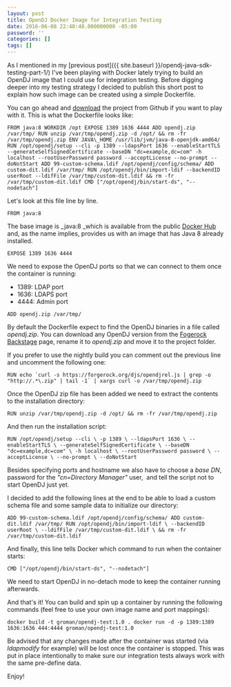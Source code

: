 ```yaml
---
layout: post
title: OpenDJ Docker Image for Integration Testing
date: 2016-06-08 22:40:48.000000000 -05:00
password: ''
categories: []
tags: []
---
```

As I mentioned in my [previous post]({{ site.baseurl }}/opendj-java-sdk-testing-part-1/)&nbsp;I've been playing with Docker lately trying to build an OpenDJ image that I could use for integration testing. Before digging deeper into my testing strategy I decided to publish this short post to explain how such image can be created using a simple Dockerfile.  
<!--more-->

You can go ahead and [download](https://github.com/gromande/opendj-docker-image) the project from Github if you want to play with it. This is what the Dockerfile looks like:

```
FROM java:8 WORKDIR /opt EXPOSE 1389 1636 4444 ADD opendj.zip /var/tmp/ RUN unzip /var/tmp/opendj.zip -d /opt/ && rm -fr /var/tmp/opendj.zip ENV JAVA\_HOME /usr/lib/jvm/java-8-openjdk-amd64/ RUN /opt/opendj/setup --cli -p 1389 --ldapsPort 1636 --enableStartTLS --generateSelfSignedCertificate --baseDN "dc=example,dc=com" -h localhost --rootUserPassword password --acceptLicense --no-prompt --doNotStart ADD 99-custom-schema.ldif /opt/opendj/config/schema/ ADD custom-dit.ldif /var/tmp/ RUN /opt/opendj/bin/import-ldif --backendID userRoot --ldifFile /var/tmp/custom-dit.ldif && rm -fr /var/tmp/custom-dit.ldif CMD ["/opt/opendj/bin/start-ds", "--nodetach"]
```

Let's look at this file line by line.

```
FROM java:8
```

The base image is _java:8&nbsp;_which is available from the public [Docker Hub](https://hub.docker.com/_/java/) and, as the name implies, provides us with an image that has Java 8 already installed.

```
EXPOSE 1389 1636 4444
```

We need to expose the OpenDJ ports so that we can connect&nbsp;to them once the container is running:

- 1389: LDAP port
- 1636: LDAPS port
- 4444: Admin port

```
ADD opendj.zip /var/tmp/
```

By default the Dockerfile expect to find the OpenDJ binaries in a file called _opendj.zip_. You can download any OpenDJ version from the [Fogerock Backstage](https://backstage.forgerock.com/#!/downloads/OpenDJ/OpenDJ%20Enterprise#browse)&nbsp;page, rename it to _opendj.zip_&nbsp;and move it to the project folder.

If you prefer to use the nightly build you can comment out the previous line and uncomment the following one:

```
RUN echo `curl -s https://forgerock.org/djs/opendjrel.js | grep -o "http://.*\.zip" | tail -1` | xargs curl -o /var/tmp/opendj.zip
```

Once the OpenDJ zip file has been added we need to extract the contents to the installation directory:

```
RUN unzip /var/tmp/opendj.zip -d /opt/ && rm -fr /var/tmp/opendj.zip
```

And then run the installation script:

```
RUN /opt/opendj/setup --cli \ -p 1389 \ --ldapsPort 1636 \ --enableStartTLS \ --generateSelfSignedCertificate \ --baseDN "dc=example,dc=com" \ -h localhost \ --rootUserPassword password \ --acceptLicense \ --no-prompt \ --doNotStart
```

Besides specifying ports and hostname we also have to choose a _base DN_, password for the _"cn=Directory Manager"_ user, &nbsp;and tell the script not to start OpenDJ just yet.

I decided to add the following lines at the end to be able to load a custom schema file and some sample data to initialize our directory:

```
ADD 99-custom-schema.ldif /opt/opendj/config/schema/ ADD custom-dit.ldif /var/tmp/ RUN /opt/opendj/bin/import-ldif \ --backendID userRoot \ --ldifFile /var/tmp/custom-dit.ldif \ && rm -fr /var/tmp/custom-dit.ldif
```

And finally, this line&nbsp;tells Docker which command to run when the container starts:

```
CMD ["/opt/opendj/bin/start-ds", "--nodetach"]
```

We need to start OpenDJ in no-detach mode to keep the container running afterwards.

And that's it! You can build and spin up a container by running the following commands (feel free to use your own image name and port mappings):

```
docker build -t groman/opendj-test:1.0 . docker run -d -p 1389:1389 1636:1636 444:4444 groman/opendj-test:1.0
```

Be advised that any changes&nbsp;made after the container was started (via _ldapmodify_ for example) will be lost once the container is stopped. This was put in place intentionally to make sure our integration tests always work with the same pre-define data.

Enjoy!


